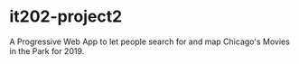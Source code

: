 # it202-project2

A Progressive Web App to let people search for and map Chicago's Movies in the Park for 2019.
